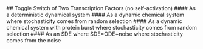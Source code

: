 <a name="title" />
## Toggle Switch of Two Transcription Factors (no self-activation)
#### As a deterministic dynamical system
#### As a dynamic chemical system where stochasticity comes from random selection
#### As a dynamic chemical system with protein burst where stochasticity comes from random selection
#### As an SDE where SDE=ODE+noise where stochasticity comes from the noise
